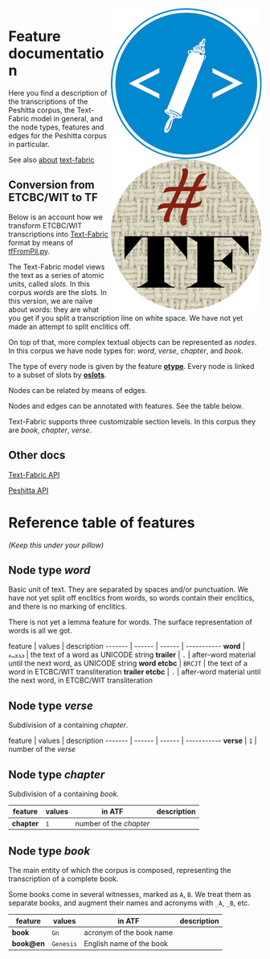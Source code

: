 <img src="images/etcbc.png" align="right"/>
<img src="images/tf.png" align="right"/>

Feature documentation
=====================

Here you find a description of the transcriptions of the Peshitta corpus, the
Text-Fabric model in general, and the node types, features and edges for the
Peshitta corpus in particular.

See also [about](about.md) [text-fabric](textfabric.md)

Conversion from ETCBC/WIT to TF
---------------------------------

Below is an account how we transform ETCBC/WIT transcriptions into
[Text-Fabric](https://dans-labs.github.io/text-fabric/) format by means of
[tfFromPil.py](../programs/tfFromPil.py).

The Text-Fabric model views the text as a series of atomic units, called
*slots*. In this corpus *words* are the slots.
In this version, we are naïve about words: they are what you get if you split
a transcription line on white space. We have not yet made an attempt to split
enclitics off.

On top of that, more complex textual objects can be represented as *nodes*. In
this corpus we have node types for: *word*, *verse*,
*chapter*, and *book*.

The type of every node is given by the feature
[**otype**](https://dans-labs.github.io/text-fabric/Api/General/#node-features).
Every node is linked to a subset of slots by
[**oslots**](https://dans-labs.github.io/text-fabric/Api/General/#edge-features).

Nodes can be related by means of edges.

Nodes and edges can be annotated with features. See the table below.

Text-Fabric supports three customizable section levels. In this corpus they are
*book*, *chapter*, *verse*.

Other docs
----------

[Text-Fabric API](https://dans-labs.github.io/text-fabric/Api/General/)

[Peshitta API](https://dans-labs.github.io/text-fabric/Api/Peshitta/)

Reference table of features
===========================

*(Keep this under your pillow)*

Node type *word*
-------------------------

Basic unit of text. They are separated by spaces and/or punctuation.
We have not yet split off enclitics from words, so words contain their enclitics,
and there is no marking of enclitics.

There is not yet a lemma feature for words. The surface representation of words
is all we got.

feature | values |  description
------- | ------ | ------ | -----------
**word** | `ܒܪܫܝܬ` | the text of a word as UNICODE string
**trailer** | `.` | after-word material until the next word, as UNICODE string
**word etcbc** | `BRCJT` | the text of a word in ETCBC/WIT transliteration
**trailer etcbc** | `.` | after-word material until the next word, in ETCBC/WIT transliteration

Node type *verse*
-------------------------

Subdivision of a containing *chapter*. 

feature | values | description
------- | ------ | ------ | -----------
**verse** | `1` | number of the *verse*

Node type *chapter*
-----------------------------

Subdivision of a containing *book*.

feature | values | in ATF | description
------- | ------ | ------ | -----------
**chapter** | `1` | number of the *chapter*

Node type *book*
-----------------------------

The main entity of which the corpus is composed, representing the transcription
of a complete book.

Some books come in several witnesses, marked as `A`, `B`. 
We treat them as separate books, and augment their names and acronyms with `_A`, `_B`, etc.

feature | values | in ATF | description
------- | ------ | ------ | -----------
**book** | `Gn` | acronym of the book name
**book@en** | `Genesis` | English name of the book

